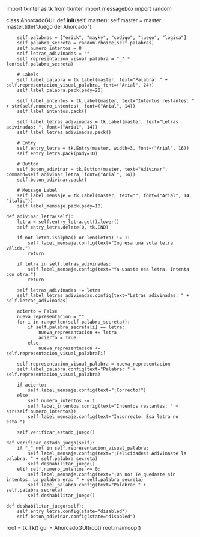 import tkinter as tk
from tkinter import messagebox
import random

class AhorcadoGUI:
    def __init__(self, master):
        self.master = master
        master.title("Juego del Ahorcado")

        self.palabras = ["erick", "mayky", "codigo", "juego", "logica"]
        self.palabra_secreta = random.choice(self.palabras)
        self.numero_intentos = 8
        self.letras_adivinadas = ""
        self.representacion_visual_palabra = "_" * len(self.palabra_secreta)

        # Labels
        self.label_palabra = tk.Label(master, text="Palabra: " + self.representacion_visual_palabra, font=("Arial", 24))
        self.label_palabra.pack(pady=20)

        self.label_intentos = tk.Label(master, text="Intentos restantes: " + str(self.numero_intentos), font=("Arial", 14))
        self.label_intentos.pack()

        self.label_letras_adivinadas = tk.Label(master, text="Letras adivinadas: ", font=("Arial", 14))
        self.label_letras_adivinadas.pack()

        # Entry
        self.entry_letra = tk.Entry(master, width=3, font=("Arial", 16))
        self.entry_letra.pack(pady=10)

        # Button
        self.boton_adivinar = tk.Button(master, text="Adivinar", command=self.adivinar_letra, font=("Arial", 14))
        self.boton_adivinar.pack()

        # Message Label
        self.label_mensaje = tk.Label(master, text="", font=("Arial", 14, "italic"))
        self.label_mensaje.pack(pady=10)

    def adivinar_letra(self):
        letra = self.entry_letra.get().lower()
        self.entry_letra.delete(0, tk.END)

        if not letra.isalpha() or len(letra) != 1:
            self.label_mensaje.config(text="Ingresa una sola letra válida.")
            return

        if letra in self.letras_adivinadas:
            self.label_mensaje.config(text="Ya usaste esa letra. Intenta con otra.")
            return

        self.letras_adivinadas += letra
        self.label_letras_adivinadas.config(text="Letras adivinadas: " + self.letras_adivinadas)

        acierto = False
        nueva_representacion = ""
        for i in range(len(self.palabra_secreta)):
            if self.palabra_secreta[i] == letra:
                nueva_representacion += letra
                acierto = True
            else:
                nueva_representacion += self.representacion_visual_palabra[i]

        self.representacion_visual_palabra = nueva_representacion
        self.label_palabra.config(text="Palabra: " + self.representacion_visual_palabra)

        if acierto:
            self.label_mensaje.config(text="¡Correcto!")
        else:
            self.numero_intentos -= 1
            self.label_intentos.config(text="Intentos restantes: " + str(self.numero_intentos))
            self.label_mensaje.config(text="Incorrecto. Esa letra no está.")

        self.verificar_estado_juego()

    def verificar_estado_juego(self):
        if "_" not in self.representacion_visual_palabra:
            self.label_mensaje.config(text="¡Felicidades! Adivinaste la palabra: " + self.palabra_secreta)
            self.deshabilitar_juego()
        elif self.numero_intentos <= 0:
            self.label_mensaje.config(text="¡Oh no! Te quedaste sin intentos. La palabra era: " + self.palabra_secreta)
            self.label_palabra.config(text="Palabra: " + self.palabra_secreta)
            self.deshabilitar_juego()

    def deshabilitar_juego(self):
        self.entry_letra.config(state="disabled")
        self.boton_adivinar.config(state="disabled")

root = tk.Tk()
gui = AhorcadoGUI(root)
root.mainloop()
